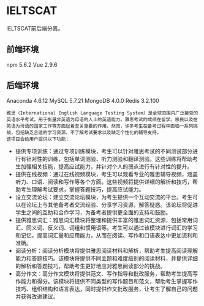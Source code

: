 # IELTSCAT
IELTSCAT前后端分离。
## 前端环境
npm 5.6.2 Vue 2.9.6
## 后端环境
Anaconda 4.6.12 MySQL 5.7.21 MongoDB 4.0.0 Redis 3.2.100

    雅思（International English Language Testing System）是全球范围内广泛接受的英语水平考试，用于衡量非英语为母语的人士的英语能力。雅思考试的成绩在留学、移民以及在英语为母语的国家工作等方面起着至关重要的作用。然而，许多考生在备考过程中面临一系列挑战，包括缺乏合适的学习资源、不了解考试要求以及缺乏个性化的辅导支持。
    该项目会给用户提供以下功能：
- 提供专项训练：通过专项训练模块，考生可以针对雅思考试的不同测试部分进行有针对性的训练，包括单词测验、听力测验和翻译测验。这些训练将帮助考生加强相关技能，提高应试能力，并针对个人的弱点进行有针对性的提升。
- 提供在线视频：通过在线视频模块，考生可以观看专业的雅思辅导视频，涵盖听力、口语、阅读和写作等各个方面。这些视频将提供详细的解析和技巧，帮助考生理解考试要求，掌握答题技巧，提高应试能力。
- 设立交流论坛：建立交流论坛模块，为考生提供一个互动交流的平台。考生可以在论坛上与其他备考者交流经验、分享学习资源，解答疑惑。该论坛将促进学生之间的互助和合作学习，为备考者提供更全面的支持和鼓励。
- 提供雅思词汇：雅思词汇模块将整理和提供丰富的雅思词汇资源，包括常用词汇、同义词、反义词、词组和惯用语等。考生可以通过该模块进行词汇的学习和记忆，提高词汇量和应用能力，从而在阅读、写作和口语表达中更加流利和准确。
- 阅读分析：阅读分析模块将提供雅思阅读材料和解析，帮助考生提高阅读理解能力和答题技巧。该模块将提供不同主题和难度级别的阅读材料，并提供详细的解析和答题技巧，帮助考生更好地应对雅思阅读部分的挑战。
- 高分作文：高分作文模块将提供范文、写作指导和批改服务，帮助考生提高写作能力和得分。该模块将提供不同类型的写作题目和范文，帮助考生掌握写作技巧、组织结构和语言表达，同时提供作文批改服务，让考生了解自己的问题并获得改进建议。

